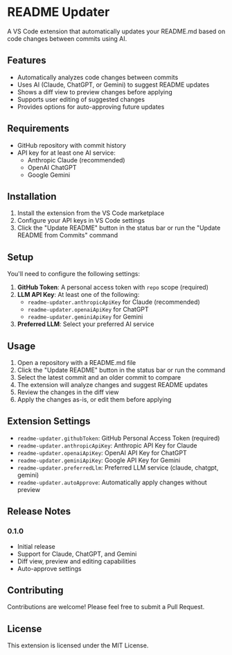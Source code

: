 # README Updater

A VS Code extension that automatically updates your README.md based on code changes between commits using AI.

## Features

- Automatically analyzes code changes between commits
- Uses AI (Claude, ChatGPT, or Gemini) to suggest README updates
- Shows a diff view to preview changes before applying
- Supports user editing of suggested changes
- Provides options for auto-approving future updates

## Requirements

- GitHub repository with commit history
- API key for at least one AI service:
  - Anthropic Claude (recommended)
  - OpenAI ChatGPT
  - Google Gemini

## Installation

1. Install the extension from the VS Code marketplace
2. Configure your API keys in VS Code settings
3. Click the "Update README" button in the status bar or run the "Update README from Commits" command

## Setup

You'll need to configure the following settings:

1. **GitHub Token**: A personal access token with `repo` scope (required)
2. **LLM API Key**: At least one of the following:
   - `readme-updater.anthropicApiKey` for Claude (recommended)
   - `readme-updater.openaiApiKey` for ChatGPT
   - `readme-updater.geminiApiKey` for Gemini
3. **Preferred LLM**: Select your preferred AI service

## Usage

1. Open a repository with a README.md file
2. Click the "Update README" button in the status bar or run the command
3. Select the latest commit and an older commit to compare
4. The extension will analyze changes and suggest README updates
5. Review the changes in the diff view
6. Apply the changes as-is, or edit them before applying

## Extension Settings

* `readme-updater.githubToken`: GitHub Personal Access Token (required)
* `readme-updater.anthropicApiKey`: Anthropic API Key for Claude
* `readme-updater.openaiApiKey`: OpenAI API Key for ChatGPT  
* `readme-updater.geminiApiKey`: Google API Key for Gemini
* `readme-updater.preferredLlm`: Preferred LLM service (claude, chatgpt, gemini)
* `readme-updater.autoApprove`: Automatically apply changes without preview

## Release Notes

### 0.1.0

- Initial release
- Support for Claude, ChatGPT, and Gemini
- Diff view, preview and editing capabilities
- Auto-approve settings

## Contributing

Contributions are welcome! Please feel free to submit a Pull Request.

## License

This extension is licensed under the MIT License.